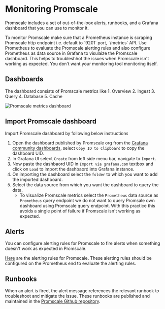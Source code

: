 # Monitoring Promscale
Promscale includes a set of out-of-the-box alerts, runbooks, and a Grafana dashboard that you can use to monitor it.

<highlight type="note">
To monitor Promscale make sure that a Prometheus instance is scraping Promscale
http endpoint i.e. default to `9201` port, `/metrics` API. Use Prometheus to 
evaluate the Promscale alerting rules and also configure Prometheus as data source
in Grafana to visulaize the Promscale dashboard. This helps to troubleshhot the
issues when Promscale isn't working as expected. You don't want your monitoring
tool monitoring itself.
</highlight>

## Dashboards

The dashboard consists of Promscale metrics like
    1. Overview
    2. Ingest
    3. Query
    4. Database
    5. Cache

<img class="main-content__illustration"
src="https://s3.amazonaws.com/assets.timescale.com/images/misc/grafana-promscale.jpeg"
alt="Promscale metrics dashboard"/>

<procedure>

## Import Promscale dashboard

Import Promscale dashboard by following below instructions

1.  Open the dashboard published by Promscale org from the [Grafana 
    community dashboards](grafana-promscale-dashboard), select `Copy ID to Clipboard` to copy the dashboard UID.
1.  In Grafana UI select `Create` from left side menu bar, navigate to `Import`.
1.  Now paste the dashbaord UID in `Import via grafana.com` textbox and click 
    on `Load` to import the dashbaord into Grafana instance.
1.  On importing the dashboard select the `folder` to which you want to add the imported
    dashboard.
1.  Select the data source from which you want the dashboard to query the data.
    * To visualize Promscale metrics select the `Prometheus` data source as `Prometheus` query endpoint
      we do not want to query Promsale own dashboard using Promscale query endpoint. With this practice
      this avoids a single point of failure if Promscale isn't working as expected.

</procedure>

## Alerts

You can configure alerting rules for Promscale to fire alerts 
when something doesn't work as expected in Promscale.

[Here](promscale-alerting-rules) are the alerting rules for Promscale. These 
alerting rules should be configured on the Prometheus end to evaluate the alerting rules.

## Runbooks

When an alert is fired, the alert message references the relevant runbook
to troubleshoot and mitigate the issue.
These runbooks are published and
maintained in the [Promscale Github repository](promscale-runbooks).

[grafana-promscale-dashboard]: https://grafana.com/grafana/dashboards/16241
[promscale-alerting-rules]: https://raw.githubusercontent.com/timescale/promscale/master/docs/mixin/alerts/alerts.yaml
[promscale-runbooks]: https://github.com/timescale/promscale/tree/master/docs/runbooks